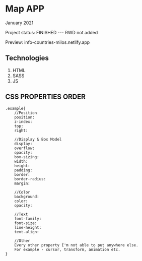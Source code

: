 # Map APP

January 2021

Project status: FINISHED --- RWD not added

Preview: info-countries-milos.netlify.app

## Technologies

1. HTML
2. SASS
3. JS

## CSS PROPERTIES ORDER

    .example{
        //Position
        position:
        z-index:
        top:
        right:

        //Display & Box Model
        display:
        overflow:
        opacity:
        box-sizing:
        width:
        height:
        padding:
        border:
        border-radius:
        margin:

        //Color
        background:
        color:
        opacity:

        //Text
        font-family:
        font-size:
        line-height:
        text-align:

        //Other
        Every other property I'm not able to put anywhere else.
        For example - cursor, transform, animation etc.
    }
